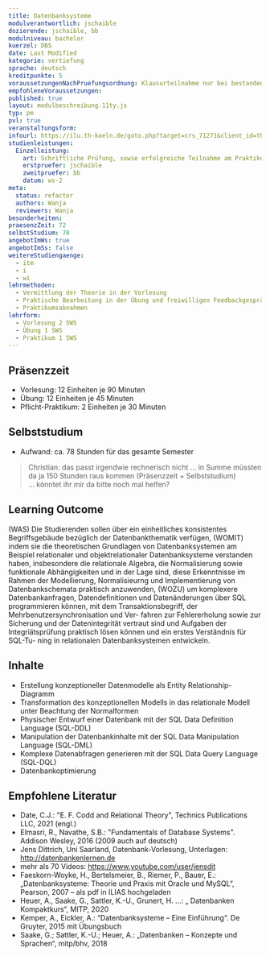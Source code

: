 ```yaml
---
title: Datenbanksysteme
modulverantwortlich: jschaible
dozierende: jschaible, bb
modulniveau: bachelor
kuerzel: DBS
date: Last Modified
kategorie: vertiefung
sprache: deutsch
kreditpunkte: 5
voraussetzungenNachPruefungsordnung: Klausurteilnahme nur bei bestandenem DBS‐Praktikum
empfohleneVoraussetzungen: 
published: true
layout: modulbeschreibung.11ty.js
typ: pm
pvl: true
veranstaltungsform: 
infourl: https://ilu.th-koeln.de/goto.php?target=crs_71271&client_id=thkilu
studienleistungen:
  Einzelleistung:
    art: Schriftliche Prüfung, sowie erfolgreiche Teilnahme am Praktikum als Prüfungsvorleistung.
    erstpruefer: jschaible
    zweitpruefer: bb
    datum: ws-2
meta:
  status: refactor  
  authors: Wanja
  reviewers: Wanja
besonderheiten: 
praesenzZeit: 72
selbstStudium: 78
angebotImWs: true
angebotImSs: false
weitereStudiengaenge: 
  - itm
  - i
  - wi
lehrmethoden:
  - Vermittlung der Theorie in der Vorlesung
  - Praktische Bearbeitung in der Übung und freiwilligen Feedbackgesprächen
  - Praktikumsabnahmen 
lehrform:
  - Vorlesung 2 SWS
  - Übung 1 SWS
  - Praktikum 1 SWS
---
```


## Präsenzzeit
- Vorlesung: 12 Einheiten je 90 Minuten
- Übung: 12 Einheiten je 45 Minuten
- Pflicht-Praktikum: 2 Einheiten je 30 Minuten

## Selbststudium
- Aufwand: ca. 78 Stunden für das gesamte Semester

> Christian: das passt irgendwie rechnerisch nicht … in Summe müssten da ja 150 Stunden raus kommen (Präsenzzeit + Selbststudium) … könntet ihr mir da bitte noch mal helfen?

## Learning Outcome
(WAS) Die Studierenden sollen über ein einheitliches konsistentes Begriffsgebäude bezüglich der Datenbankthematik verfügen, (WOMIT) indem sie die theoretischen Grundlagen von Datenbanksystemen am Beispiel relationaler und objektrelationaler Datenbanksysteme verstanden haben, insbesondere die relationale Algebra, die Normalisierung sowie funktionale Abhängigkeiten und in der Lage sind, diese Erkenntnisse im Rahmen der Modellierung, Normalisieurng und Implementierung von Datenbankschemata praktisch anzuwenden, (WOZU) um komplexere Datenbankanfragen, Datendefinitionen und Datenänderungen über SQL programmieren können, mit dem Transaktionsbegriff, der Mehrbenutzersynchronisation und Ver- fahren zur Fehlererholung sowie zur Sicherung und der Datenintegrität vertraut sind und Aufgaben der Integriätsprüfung praktisch lösen können und ein erstes Verständnis für SQL-Tu- ning in relationalen Datenbanksystemen entwickeln.

## Inhalte
- Erstellung konzeptioneller Datenmodelle als Entity Relationship-Diagramm
- Transformation des konzeptionellen Modells in das relationale Modell unter Beachtung der Normalformen
- Physischer Entwurf einer Datenbank mit der SQL Data Definition Language (SQL-DDL)
- Manipulation der Datenbankinhalte mit der SQL Data Manipulation Language (SQL-DML)
- Komplexe Datenabfragen generieren mit der SQL Data Query Language (SQL-DQL)
- Datenbankoptimierung 

## Empfohlene Literatur
- Date, C.J.: "E. F. Codd and Relational Theory", Technics Publications LLC, 2021 (engl.)
- Elmasri, R., Navathe, S.B.: "Fundamentals of Database Systems". Addison Wesley, 2016 (2009 auch auf deutsch)
- Jens Dittrich, Uni Saarland, Datenbank-Vorlesung, Unterlagen: http://datenbankenlernen.de
- mehr als 70 Videos: https://www.youtube.com/user/jensdit
- Faeskorn-Woyke, H., Bertelsmeier, B., Riemer, P., Bauer, E.: „Datenbanksysteme: Theorie und Praxis mit Oracle und MySQL“, Pearson, 2007 – als pdf in ILIAS hochgeladen
- Heuer, A., Saake, G., Sattler, K.-U., Grunert, H. …: „ Datenbanken Kompaktkurs“, MITP, 2020
- Kemper, A., Eickler, A.: “Datenbanksysteme – Eine Einführung“. De Gruyter, 2015 mit Übungsbuch
- Saake, G.; Sattler, K.-U.; Heuer, A.: „Datenbanken – Konzepte und Sprachen“, mitp/bhv, 2018

